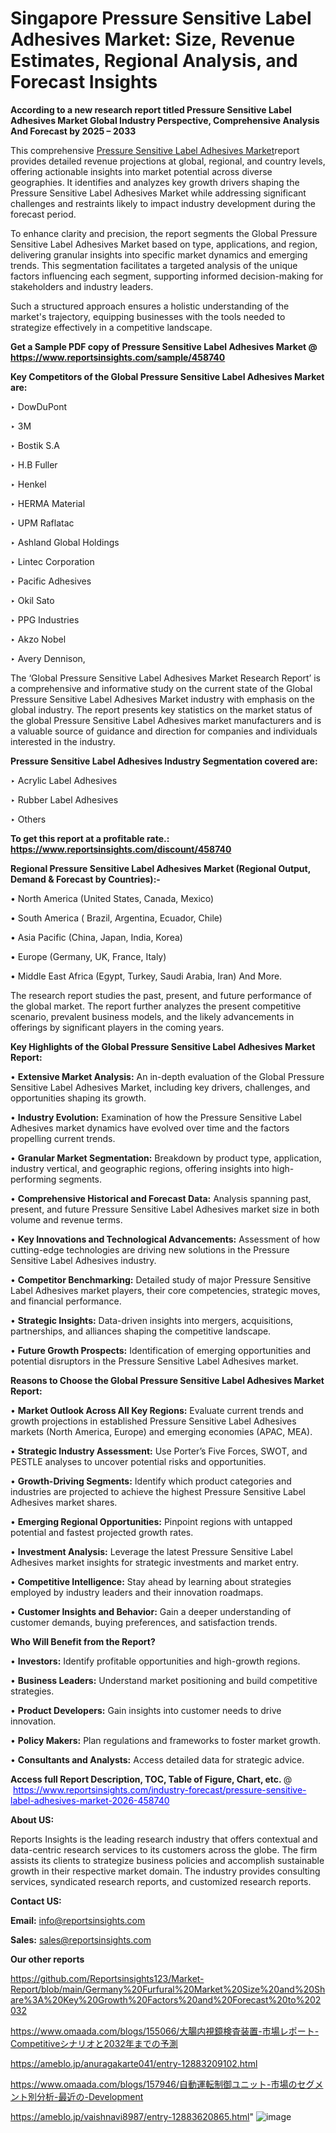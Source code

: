 # Singapore Pressure Sensitive Label Adhesives Market: Size, Revenue Estimates, Regional Analysis, and Forecast Insights

<strong>According to a new research report titled Pressure Sensitive Label Adhesives Market Global Industry Perspective, Comprehensive Analysis And Forecast by 2025 – 2033</strong>

This comprehensive <a href=https://www.reportsinsights.com/sample/458740>Pressure Sensitive Label Adhesives Market</a>report provides detailed revenue projections at global, regional, and country levels, offering actionable insights into market potential across diverse geographies. It identifies and analyzes key growth drivers shaping the Pressure Sensitive Label Adhesives Market while addressing significant challenges and restraints likely to impact industry development during the forecast period.

To enhance clarity and precision, the report segments the Global Pressure Sensitive Label Adhesives Market based on type, applications, and region, delivering granular insights into specific market dynamics and emerging trends. This segmentation facilitates a targeted analysis of the unique factors influencing each segment, supporting informed decision-making for stakeholders and industry leaders.

Such a structured approach ensures a holistic understanding of the market's trajectory, equipping businesses with the tools needed to strategize effectively in a competitive landscape.

<strong>Get a Sample PDF copy of Pressure Sensitive Label Adhesives Market </strong><strong>@<a href=https://www.reportsinsights.com/sample/458740 style=color:#0000ff;> https://www.reportsinsights.com/sample/458740</a></strong></font>

<strong>Key Competitors of the Global Pressure Sensitive Label Adhesives Market are:</strong>

‣ DowDuPont

‣ 3M

‣ Bostik S.A

‣ H.B Fuller

‣ Henkel

‣ HERMA Material

‣ UPM Raflatac

‣ Ashland Global Holdings

‣ Lintec Corporation

‣ Pacific Adhesives

‣ Okil Sato

‣ PPG Industries

‣ Akzo Nobel

‣ Avery Dennison,

The ‘Global Pressure Sensitive Label Adhesives Market Research Report’ is a comprehensive and informative study on the current state of the Global Pressure Sensitive Label Adhesives Market industry with emphasis on the global industry. The report presents key statistics on the market status of the global Pressure Sensitive Label Adhesives market manufacturers and is a valuable source of guidance and direction for companies and individuals interested in the industry.

<strong>Pressure Sensitive Label Adhesives Industry Segmentation covered are:</strong>

‣ Acrylic Label Adhesives

‣ Rubber Label Adhesives

‣ Others

<strong>To get this report at a profitable rate.: <a href=https://www.reportsinsights.com/discount/458740 style=color:#0000ff;>https://www.reportsinsights.com/discount/458740</a></strong></font>

<strong>Regional Pressure Sensitive Label Adhesives Market (Regional Output, Demand &amp; Forecast by Countries):-</strong>

• North America (United States, Canada, Mexico)

• South America ( Brazil, Argentina, Ecuador, Chile)

• Asia Pacific (China, Japan, India, Korea)

• Europe (Germany, UK, France, Italy)

• Middle East Africa (Egypt, Turkey, Saudi Arabia, Iran) And More.

The research report studies the past, present, and future performance of the global market. The report further analyzes the present competitive scenario, prevalent business models, and the likely advancements in offerings by significant players in the coming years.

<strong>Key Highlights of the Global Pressure Sensitive Label Adhesives Market Report:</strong>

• <strong>Extensive Market Analysis:</strong> An in-depth evaluation of the Global Pressure Sensitive Label Adhesives Market, including key drivers, challenges, and opportunities shaping its growth.

• <strong>Industry Evolution:</strong> Examination of how the Pressure Sensitive Label Adhesives market dynamics have evolved over time and the factors propelling current trends.

• <strong>Granular Market Segmentation:</strong> Breakdown by product type, application, industry vertical, and geographic regions, offering insights into high-performing segments.

• <strong>Comprehensive Historical and Forecast Data:</strong> Analysis spanning past, present, and future Pressure Sensitive Label Adhesives market size in both volume and revenue terms.

• <strong>Key Innovations and Technological Advancements:</strong> Assessment of how cutting-edge technologies are driving new solutions in the Pressure Sensitive Label Adhesives industry.

• <strong>Competitor Benchmarking:</strong> Detailed study of major Pressure Sensitive Label Adhesives market players, their core competencies, strategic moves, and financial performance.

• <strong>Strategic Insights:</strong> Data-driven insights into mergers, acquisitions, partnerships, and alliances shaping the competitive landscape.

• <strong>Future Growth Prospects:</strong> Identification of emerging opportunities and potential disruptors in the Pressure Sensitive Label Adhesives market.

<strong>Reasons to Choose the Global Pressure Sensitive Label Adhesives Market Report:</strong>

• <strong>Market Outlook Across All Key Regions:</strong> Evaluate current trends and growth projections in established Pressure Sensitive Label Adhesives markets (North America, Europe) and emerging economies (APAC, MEA).

• <strong>Strategic Industry Assessment:</strong> Use Porter’s Five Forces, SWOT, and PESTLE analyses to uncover potential risks and opportunities.

• <strong>Growth-Driving Segments:</strong> Identify which product categories and industries are projected to achieve the highest Pressure Sensitive Label Adhesives market shares.

• <strong>Emerging Regional Opportunities:</strong> Pinpoint regions with untapped potential and fastest projected growth rates.

• <strong>Investment Analysis:</strong> Leverage the latest Pressure Sensitive Label Adhesives market insights for strategic investments and market entry.

• <strong>Competitive Intelligence:</strong> Stay ahead by learning about strategies employed by industry leaders and their innovation roadmaps.

• <strong>Customer Insights and Behavior:</strong> Gain a deeper understanding of customer demands, buying preferences, and satisfaction trends.

<strong>Who Will Benefit from the Report?</strong>

• <strong>Investors:</strong> Identify profitable opportunities and high-growth regions.

• <strong>Business Leaders:</strong> Understand market positioning and build competitive strategies.

• <strong>Product Developers:</strong> Gain insights into customer needs to drive innovation.

• <strong>Policy Makers:</strong> Plan regulations and frameworks to foster market growth.

• <strong>Consultants and Analysts:</strong> Access detailed data for strategic advice.
</ul>
<strong>Access full Report Description, TOC, Table of Figure, Chart, etc. </strong>@  <a href=https://www.reportsinsights.com/industry-forecast/pressure-sensitive-label-adhesives-market-2026-458740 style=color:#0000ff;>https://www.reportsinsights.com/industry-forecast/pressure-sensitive-label-adhesives-market-2026-458740</a></font>

<strong><strong>About US</strong>:</strong>

Reports Insights is the leading research industry that offers contextual and data-centric research services to its customers across the globe. The firm assists its clients to strategize business policies and accomplish sustainable growth in their respective market domain. The industry provides consulting services, syndicated research reports, and customized research reports.

<strong>Contact US:</strong>

<p class=""""><b>Email:</b> <a href=mailto:info@reportsinsights.com>info@reportsinsights.com</a></p>
<p class=""""><b>Sales:</b> <a href=mailto:sales@reportsinsights.com>sales@reportsinsights.com</a></p>

<strong>Our other reports</strong>

<a href=https://github.com/Reportsinsights123/Market-Report/blob/main/Germany%20Furfural%20Market%20Size%20and%20Share%3A%20Key%20Growth%20Factors%20and%20Forecast%20to%202032>https://github.com/Reportsinsights123/Market-Report/blob/main/Germany%20Furfural%20Market%20Size%20and%20Share%3A%20Key%20Growth%20Factors%20and%20Forecast%20to%202032</a>

<a href=https://www.omaada.com/blogs/155066/大腸内視鏡検査装置-市場レポート-Competitiveシナリオと2032年までの予測>https://www.omaada.com/blogs/155066/大腸内視鏡検査装置-市場レポート-Competitiveシナリオと2032年までの予測</a>

<a href=https://ameblo.jp/anuragakarte041/entry-12883209102.html>https://ameblo.jp/anuragakarte041/entry-12883209102.html</a>

<a href=https://www.omaada.com/blogs/157946/自動運転制御ユニット-市場のセグメント別分析-最近の-Development>https://www.omaada.com/blogs/157946/自動運転制御ユニット-市場のセグメント別分析-最近の-Development</a>

<a href=https://ameblo.jp/vaishnavi8987/entry-12883620865.html>https://ameblo.jp/vaishnavi8987/entry-12883620865.html</a>"
![image](https://github.com/user-attachments/assets/9025f53b-841c-4032-bead-bd0734f772e7)
